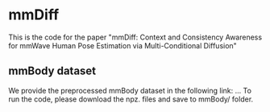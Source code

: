 # mmDiff
This is the code for the paper "mmDiff: Context and Consistency Awareness for mmWave Human Pose Estimation via Multi-Conditional Diffusion"

## mmBody dataset
We provide the preprocessed mmBody dataset in the following link: ... To run the code, please download the npz. files and save to mmBody/ folder.

